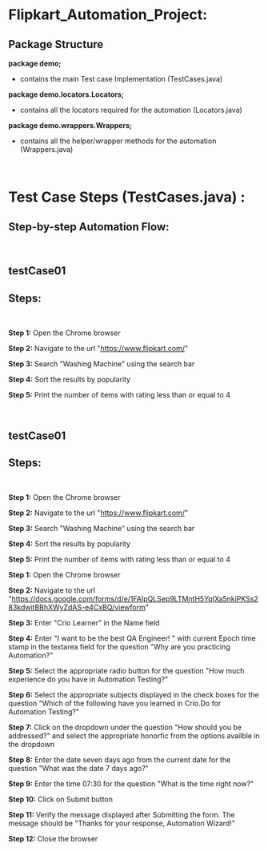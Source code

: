 # Flipkart_Automation_Project:


## Package Structure 

**package demo;** 
- contains the main Test case Implementation (TestCases.java)
 
**package demo.locators.Locators;**
- contains all the locators required for the automation (Locators.java)
  
**package demo.wrappers.Wrappers;**
- contains all the helper/wrapper methods for the automation (Wrappers.java)

<br>


# Test Case Steps (TestCases.java) :
## Step-by-step Automation Flow: 
<br>

## testCase01

## Steps:
<br>

**Step 1:** Open the Chrome browser

**Step 2:** Navigate to the url "https://www.flipkart.com/"

**Step 3:** Search "Washing Machine" using the search bar

**Step 4:** Sort the results by popularity 

**Step 5:** Print the number of items with rating less than or equal to 4

<br>

## testCase01

## Steps:
<br>

**Step 1:** Open the Chrome browser

**Step 2:** Navigate to the url "https://www.flipkart.com/"

**Step 3:** Search "Washing Machine" using the search bar

**Step 4:** Sort the results by popularity 

**Step 5:** Print the number of items with rating less than or equal to 4





**Step 1:** Open the Chrome browser

**Step 2:** Navigate to the url "https://docs.google.com/forms/d/e/1FAIpQLSep9LTMntH5YqIXa5nkiPKSs283kdwitBBhXWyZdAS-e4CxBQ/viewform"

**Step 3:** Enter "Crio Learner" in the Name field

**Step 4:** Enter "I want to be the best QA Engineer! " with current Epoch time stamp in the textarea field for the question "Why are you practicing Automation?" 

**Step 5:** Select the appropriate radio button for the question "How much experience do you have in Automation Testing?"

**Step 6:** Select the appropriate subjects displayed in the check boxes for the question "Which of the following have you learned in Crio.Do for Automation Testing?"

**Step 7:** Click on the dropdown under the question "How should you be addressed?" and select the appropriate honorfic from the options availble in the dropdown 

**Step 8:** Enter the date seven days ago from the current date for the question "What was the date 7 days ago?"

**Step 9:** Enter the time 07:30 for the question "What is the time right now?"

**Step 10:** Click on Submit button

**Step 11:** Verify the message displayed after Submitting the form. The message should be "Thanks for your response, Automation Wizard!"

**Step 12:** Close the browser





